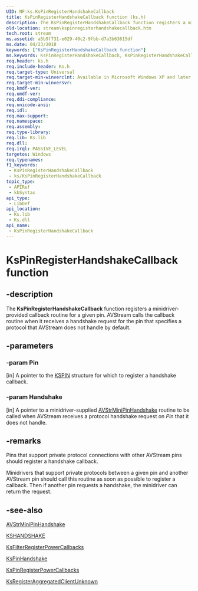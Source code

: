 ```yaml
---
UID: NF:ks.KsPinRegisterHandshakeCallback
title: KsPinRegisterHandshakeCallback function (ks.h)
description: The KsPinRegisterHandshakeCallback function registers a minidriver-provided callback routine for a given pin.
old-location: stream\kspinregisterhandshakecallback.htm
tech.root: stream
ms.assetid: a5b9f731-e029-40c2-9fbb-d7a3b63615df
ms.date: 04/23/2018
keywords: ["KsPinRegisterHandshakeCallback function"]
ms.keywords: KsPinRegisterHandshakeCallback, KsPinRegisterHandshakeCallback function [Streaming Media Devices], avfunc_9588944b-a56b-473a-848d-0a01031b6911.xml, ks/KsPinRegisterHandshakeCallback, stream.kspinregisterhandshakecallback
req.header: ks.h
req.include-header: Ks.h
req.target-type: Universal
req.target-min-winverclnt: Available in Microsoft Windows XP and later operating systems and DirectX 8.0 and later DirectX versions.
req.target-min-winversvr: 
req.kmdf-ver: 
req.umdf-ver: 
req.ddi-compliance: 
req.unicode-ansi: 
req.idl: 
req.max-support: 
req.namespace: 
req.assembly: 
req.type-library: 
req.lib: Ks.lib
req.dll: 
req.irql: PASSIVE_LEVEL
targetos: Windows
req.typenames: 
f1_keywords:
 - KsPinRegisterHandshakeCallback
 - ks/KsPinRegisterHandshakeCallback
topic_type:
 - APIRef
 - kbSyntax
api_type:
 - LibDef
api_location:
 - Ks.lib
 - Ks.dll
api_name:
 - KsPinRegisterHandshakeCallback
---
```


# KsPinRegisterHandshakeCallback function


## -description

The<b> KsPinRegisterHandshakeCallback</b> function registers a minidriver-provided callback routine for a given pin. AVStream calls the callback routine when it receives a handshake request for the pin that specifies a protocol that AVStream does not handle by default.

## -parameters

### -param Pin 

[in]
A pointer to the <a href="https://docs.microsoft.com/windows-hardware/drivers/ddi/ks/ns-ks-_kspin">KSPIN</a> structure for which to register a handshake callback.

### -param Handshake 

[in]
A pointer to a minidriver-supplied <a href="https://docs.microsoft.com/windows-hardware/drivers/ddi/ks/nc-ks-pfnkspinhandshake">AVStrMiniPinHandshake</a> routine to be called when AVStream receives a protocol handshake request on <i>Pin</i> that it does not handle.

## -remarks

Pins that support private protocol connections with other AVStream pins should register a handshake callback.

Minidrivers that support private protocols between a given pin and another AVStream pin should call this routine as soon as possible to register a callback. Then if another pin requests a handshake, the minidriver can return the request.

## -see-also

<a href="https://docs.microsoft.com/windows-hardware/drivers/ddi/ks/nc-ks-pfnkspinhandshake">AVStrMiniPinHandshake</a>



<a href="https://docs.microsoft.com/windows-hardware/drivers/ddi/ks/ns-ks-kshandshake">KSHANDSHAKE</a>



<a href="https://docs.microsoft.com/windows-hardware/drivers/ddi/ks/nf-ks-ksfilterregisterpowercallbacks">KsFilterRegisterPowerCallbacks</a>



<a href="https://docs.microsoft.com/windows-hardware/drivers/ddi/ks/nf-ks-kspinhandshake">KsPinHandshake</a>



<a href="https://docs.microsoft.com/windows-hardware/drivers/ddi/ks/nf-ks-kspinregisterpowercallbacks">KsPinRegisterPowerCallbacks</a>



<a href="https://docs.microsoft.com/windows-hardware/drivers/ddi/ks/nf-ks-ksregisteraggregatedclientunknown">KsRegisterAggregatedClientUnknown</a>

